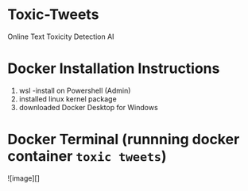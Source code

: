 # Toxic-Tweets
Online Text Toxicity Detection AI

# Docker Installation Instructions 
1. wsl -install on Powershell (Admin)
2. installed linux kernel package 
3. downloaded Docker Desktop for Windows 

# Docker Terminal (runnning docker container `toxic tweets`)
![image][]


